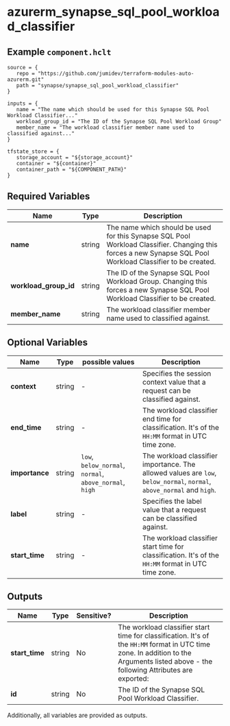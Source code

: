 # azurerm_synapse_sql_pool_workload_classifier



## Example `component.hclt`

```hcl
source = {
   repo = "https://github.com/jumidev/terraform-modules-auto-azurerm.git"   
   path = "synapse/synapse_sql_pool_workload_classifier"   
}

inputs = {
   name = "The name which should be used for this Synapse SQL Pool Workload Classifier..."   
   workload_group_id = "The ID of the Synapse SQL Pool Workload Group"   
   member_name = "The workload classifier member name used to classified against..."   
}

tfstate_store = {
   storage_account = "${storage_account}"   
   container = "${container}"   
   container_path = "${COMPONENT_PATH}"   
}

```

## Required Variables

| Name | Type |  Description |
| ---- | --------- |  ----------- |
| **name** | string |  The name which should be used for this Synapse SQL Pool Workload Classifier. Changing this forces a new Synapse SQL Pool Workload Classifier to be created. | 
| **workload_group_id** | string |  The ID of the Synapse SQL Pool Workload Group. Changing this forces a new Synapse SQL Pool Workload Classifier to be created. | 
| **member_name** | string |  The workload classifier member name used to classified against. | 

## Optional Variables

| Name | Type |  possible values |  Description |
| ---- | --------- |  ----------- | ----------- |
| **context** | string |  -  |  Specifies the session context value that a request can be classified against. | 
| **end_time** | string |  -  |  The workload classifier end time for classification. It's of the `HH:MM` format in UTC time zone. | 
| **importance** | string |  `low`, `below_normal`, `normal`, `above_normal`, `high`  |  The workload classifier importance. The allowed values are `low`, `below_normal`, `normal`, `above_normal` and `high`. | 
| **label** | string |  -  |  Specifies the label value that a request can be classified against. | 
| **start_time** | string |  -  |  The workload classifier start time for classification. It's of the `HH:MM` format in UTC time zone. | 



## Outputs

| Name | Type | Sensitive? | Description |
| ---- | ---- | --------- | --------- |
| **start_time** | string | No  | The workload classifier start time for classification. It's of the `HH:MM` format in UTC time zone. In addition to the Arguments listed above - the following Attributes are exported: | 
| **id** | string | No  | The ID of the Synapse SQL Pool Workload Classifier. | 

Additionally, all variables are provided as outputs.
